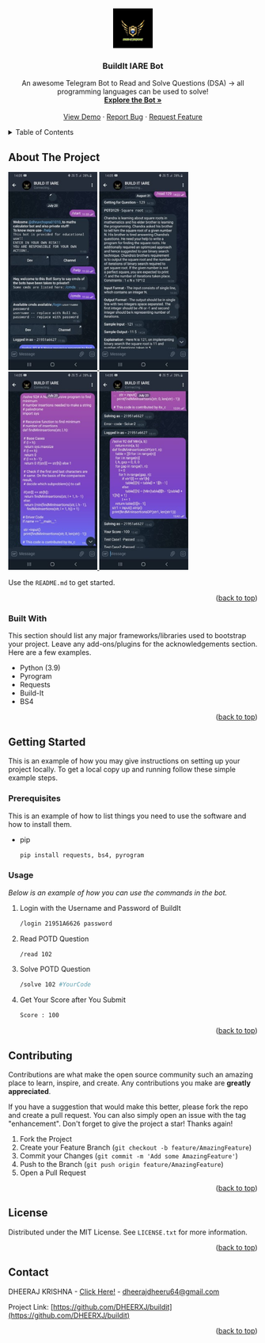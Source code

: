 <!-- Improved compatibility of back to top link: See: https://github.com/othneildrew/Best-README-Template/pull/73 -->
<a name="readme-top"></a>
<!--
*** Thanks for checking out the Best-README-Template. If you have a suggestion
*** that would make this better, please fork the repo and create a pull request
*** or simply open an issue with the tag "enhancement".
*** Don't forget to give the project a star!
*** Thanks again! Now go create something AMAZING! :D
-->




<!-- PROJECT LOGO -->
<br />
<div align="center">
  <a href="https://github.com/dheerxj/buildit">
    <img src="images/buildit.jpg" alt="Logo" width="80" height="80">
  </a>

  <h3 align="center">BuildIt IARE Bot</h3>

  <p align="center">
    An awesome Telegram Bot to Read and Solve Questions (DSA) -> all programming languages can be used to solve!
    <br />
    <a href="https://t.me/buildit_iare_bot"><strong>Explore the Bot »</strong></a>
    <br />
    <br />
    <a href="https://t.me/buildit_iare_bot">View Demo</a>
    ·
    <a href="https://t.me/dheeraj2324">Report Bug</a>
    ·
    <a href="https://t.me/dheeraj2324">Request Feature</a>
  </p>
</div>



<!-- TABLE OF CONTENTS -->
<details>
  <summary>Table of Contents</summary>
  <ol>
    <li>
      <a href="#about-the-project">About The Project</a>
      <ul>
        <li><a href="#built-with">Built With</a></li>
      </ul>
    </li>
    <li>
      <a href="#getting-started">Getting Started</a>
      <ul>
        <li><a href="#prerequisites">Prerequisites</a></li>
        <li><a href="#usage">Usage</a></li>
      </ul>
    </li>
    <li><a href="#contributing">Contributing</a></li>
    <li><a href="#license">License</a></li>
    <li><a href="#contact">Contact</a></li>
  </ol>
</details>



<!-- ABOUT THE PROJECT -->
## About The Project

<a href="https://github.com/dheerxj/buildit">
    <img src="images/Picture1.jpg" alt="Logo1" width="180" height="400">
    <img src="images/Picture2.jpg" alt="Logo2" width="180" height="400">
     <img src="images/Picture3.jpg" alt="Logo3" width="180" height="400">
    <img src="images/Picture4.jpg" alt="Logo4" width="180" height="400">
  </a>
  

  
  
  
<br>


Use the `README.md` to get started.


<p align="right">(<a href="#readme-top">back to top</a>)</p>



### Built With

This section should list any major frameworks/libraries used to bootstrap your project. Leave any add-ons/plugins for the acknowledgements section. Here are a few examples.
* Python (3.9)
* Pyrogram
* Requests
* Build-It
* BS4

<p align="right">(<a href="#readme-top">back to top</a>)</p>



<!-- GETTING STARTED -->
## Getting Started

This is an example of how you may give instructions on setting up your project locally.
To get a local copy up and running follow these simple example steps.

### Prerequisites

This is an example of how to list things you need to use the software and how to install them.
* pip
  ```sh
  pip install requests, bs4, pyrogram
  ```

### Usage

_Below is an example of how you can use the commands in the bot._

1. Login with the Username and Password of BuildIt
   ```sh
   /login 21951A6626 password
2. Read POTD Question
   ```sh
   /read 102
   ```
3. Solve POTD Question
   ```sh
   /solve 102 #YourCode
   ```
4. Get Your Score after You Submit
   ```sh
   Score : 100 
   ```

<p align="right">(<a href="#readme-top">back to top</a>)</p>







<!-- CONTRIBUTING -->
## Contributing

Contributions are what make the open source community such an amazing place to learn, inspire, and create. Any contributions you make are **greatly appreciated**.

If you have a suggestion that would make this better, please fork the repo and create a pull request. You can also simply open an issue with the tag "enhancement".
Don't forget to give the project a star! Thanks again!

1. Fork the Project
2. Create your Feature Branch (`git checkout -b feature/AmazingFeature`)
3. Commit your Changes (`git commit -m 'Add some AmazingFeature'`)
4. Push to the Branch (`git push origin feature/AmazingFeature`)
5. Open a Pull Request

<p align="right">(<a href="#readme-top">back to top</a>)</p>



<!-- LICENSE -->
## License

Distributed under the MIT License. See `LICENSE.txt` for more information.

<p align="right">(<a href="#readme-top">back to top</a>)</p>



<!-- CONTACT -->
## Contact

DHEERAJ KRISHNA - [Click Here!](https://t.me/dheeraj2324) - dheerajdheeru64@gmail.com

Project Link: [https://github.com/DHEERXJ/buildit](https://github.com/DHEERXJ/buildit)

<p align="right">(<a href="#readme-top">back to top</a>)</p>





<!-- MARKDOWN LINKS & IMAGES -->
<!-- https://www.markdownguide.org/basic-syntax/#reference-style-links -->
[contributors-shield]: https://img.shields.io/github/contributors/othneildrew/Best-README-Template.svg?style=for-the-badge
[contributors-url]: https://github.com/othneildrew/Best-README-Template/graphs/contributors
[forks-shield]: https://img.shields.io/github/forks/othneildrew/Best-README-Template.svg?style=for-the-badge
[forks-url]: https://github.com/othneildrew/Best-README-Template/network/members
[stars-shield]: https://img.shields.io/github/stars/othneildrew/Best-README-Template.svg?style=for-the-badge
[stars-url]: https://github.com/othneildrew/Best-README-Template/stargazers
[issues-shield]: https://img.shields.io/github/issues/othneildrew/Best-README-Template.svg?style=for-the-badge
[issues-url]: https://github.com/othneildrew/Best-README-Template/issues
[license-shield]: https://camo.githubusercontent.com/23bd8586f8d0549172b03886618d5337c7c3f655220d81d35ce837b62639419d/68747470733a2f2f646f63732e7079726f6772616d2e6f72672f5f7374617469632f7079726f6772616d2e706e67?style=for-the-badge
[license-url]: https://github.com/othneildrew/Best-README-Template/blob/master/LICENSE.txt
[linkedin-shield]: https://img.shields.io/badge/-LinkedIn-black.svg?style=for-the-badge&logo=linkedin&colorB=555
[linkedin-url]: https://linkedin.com/in/othneildrew
[product-screenshot]: images/screenshot.png
[Next.js]: https://img.shields.io/badge/next.js-000000?style=for-the-badge&logo=nextdotjs&logoColor=white
[Next-url]: https://nextjs.org/
[React.js]: https://img.shields.io/badge/React-20232A?style=for-the-badge&logo=react&logoColor=61DAFB
[React-url]: https://reactjs.org/
[Vue.js]: https://img.shields.io/badge/Vue.js-35495E?style=for-the-badge&logo=vuedotjs&logoColor=4FC08D
[Vue-url]: https://vuejs.org/
[Angular.io]: https://img.shields.io/badge/Angular-DD0031?style=for-the-badge&logo=angular&logoColor=white
[Angular-url]: https://angular.io/
[Svelte.dev]: https://img.shields.io/badge/Svelte-4A4A55?style=for-the-badge&logo=svelte&logoColor=FF3E00
[Svelte-url]: https://svelte.dev/
[Laravel.com]: https://img.shields.io/badge/Laravel-FF2D20?style=for-the-badge&logo=laravel&logoColor=white
[Laravel-url]: https://laravel.com
[Bootstrap.com]: https://img.shields.io/badge/Bootstrap-563D7C?style=for-the-badge&logo=bootstrap&logoColor=white
[Bootstrap-url]: https://getbootstrap.com
[JQuery.com]: https://img.shields.io/badge/jQuery-0769AD?style=for-the-badge&logo=jquery&logoColor=white
[JQuery-url]: https://jquery.com 
[Pyrogram-url]: https://docs.pyrogram.org
[BS4-url]: https://pypi.org/project/beautifulsoup4
[Requests-url]: https://pypi.org/project/requests

